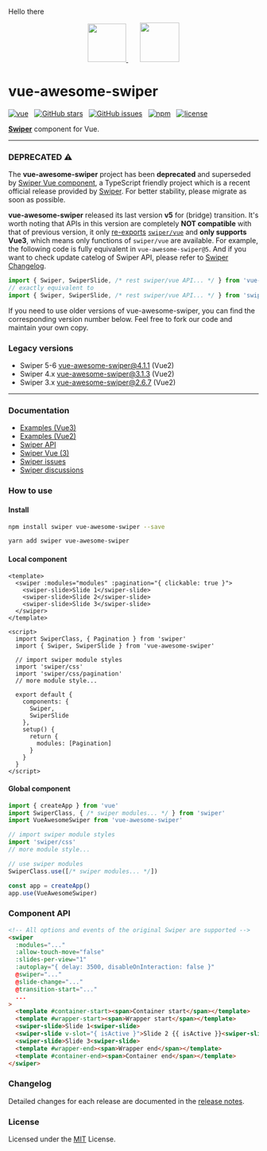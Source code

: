 <p>Hello there</p>
<p align="center">
  <a href="https://swiperjs.com" target="_blank">
    <img width="77px" src="/presses/swiper-logo.svg" />
  </a>
  <span>&nbsp;&nbsp;&nbsp;&nbsp;&nbsp;</span>
  <a href="https://vuejs.org" target="_blank">
    <img width="79px" src="/presses/vue-logo.png" />
  </a>
</p>

# vue-awesome-swiper
[![vue](https://img.shields.io/badge/MADE%20WITH-VUE-42a97a?style=for-the-badge&labelColor=35495d)](https://vuejs.org)
&nbsp;
[![GitHub stars](https://img.shields.io/github/stars/surmon-china/vue-awesome-swiper.svg?style=for-the-badge)](https://github.com/surmon-china/vue-awesome-swiper/stargazers)
&nbsp;
[![GitHub issues](https://img.shields.io/github/issues/surmon-china/vue-awesome-swiper.svg?style=for-the-badge)](https://github.com/surmon-china/vue-awesome-swiper/issues)
&nbsp;
[![npm](https://img.shields.io/npm/v/vue-awesome-swiper?color=c7343a&label=npm&style=for-the-badge)](https://www.npmjs.com/package/vue-awesome-swiper)
&nbsp;
[![license](https://img.shields.io/github/license/mashape/apistatus.svg?style=for-the-badge)](/LICENSE)


**[Swiper](https://swiperjs.com)** component for Vue.

---

### DEPRECATED ⚠️

The **vue-awesome-swiper** project has been **deprecated** and superseded by [Swiper Vue component](https://swiperjs.com/vue), a TypeScript friendly project which is a recent official release provided by [Swiper](https://swiperjs.com/). For better stability, please migrate as soon as possible.

**vue-awesome-swiper** released its last version **v5** for (bridge) transition. It's worth noting that APIs in this version are completely **NOT compatible** with that of previous version, it only [re-exports](/index.js) [`swiper/vue`](https://swiperjs.com/vue) and **only supports Vue3**, which means only functions of `swiper/vue` are available. For example, the following code is fully equivalent in `vue-awesome-swiper@5`. And if you want to check update catelog of Swiper API, please refer to [Swiper Changelog](https://swiperjs.com/changelog).

```ts
import { Swiper, SwiperSlide, /* rest swiper/vue API... */ } from 'vue-awesome-swiper'
// exactly equivalent to
import { Swiper, SwiperSlide, /* rest swiper/vue API... */ } from 'swiper/vue'
```

If you need to use older versions of vue-awesome-swiper, you can find the corresponding version number below. Feel free to fork our code and maintain your own copy.

### Legacy versions
- Swiper 5-6 [vue-awesome-swiper@4.1.1](https://github.com/surmon-china/vue-awesome-swiper/tree/v4.1.1) (Vue2)
- Swiper 4.x [vue-awesome-swiper@3.1.3](https://github.com/surmon-china/vue-awesome-swiper/tree/v3.1.3) (Vue2)
- Swiper 3.x [vue-awesome-swiper@2.6.7](https://github.com/surmon-china/vue-awesome-swiper/tree/v2.6.7) (Vue2)

---

### Documentation
- [Examples (Vue3)](https://github.surmon.me/vue-awesome-swiper)
- [Examples (Vue2)](https://v1.github.surmon.me/vue-awesome-swiper)
- [Swiper API](https://swiperjs.com/swiper-api)
- [Swiper Vue (3)](https://swiperjs.com/vue)
- [Swiper issues](https://github.com/nolimits4web/swiper/issues?q=is%3Aissue+is%3Aopen+label%3AVue)
- [Swiper discussions](https://github.com/nolimits4web/swiper/discussions)

### How to use

#### Install

``` bash
npm install swiper vue-awesome-swiper --save
```

```bash
yarn add swiper vue-awesome-swiper
```

#### Local component

```vue
<template>
  <swiper :modules="modules" :pagination="{ clickable: true }">
    <swiper-slide>Slide 1</swiper-slide>
    <swiper-slide>Slide 2</swiper-slide>
    <swiper-slide>Slide 3</swiper-slide>
  </swiper>
</template>

<script>
  import SwiperClass, { Pagination } from 'swiper'
  import { Swiper, SwiperSlide } from 'vue-awesome-swiper'

  // import swiper module styles
  import 'swiper/css'
  import 'swiper/css/pagination'
  // more module style...

  export default {
    components: {
      Swiper,
      SwiperSlide
    },
    setup() {
      return {
        modules: [Pagination]
      }
    }
  }
</script>
```

#### Global component

```javascript
import { createApp } from 'vue'
import SwiperClass, { /* swiper modules... */ } from 'swiper'
import VueAwesomeSwiper from 'vue-awesome-swiper'

// import swiper module styles
import 'swiper/css'
// more module style...

// use swiper modules
SwiperClass.use([/* swiper modules... */])

const app = createApp()
app.use(VueAwesomeSwiper)
```

### Component API

```html
<!-- All options and events of the original Swiper are supported -->
<swiper
  :modules="..."
  :allow-touch-move="false"
  :slides-per-view="1"
  :autoplay="{ delay: 3500, disableOnInteraction: false }"
  @swiper="..."
  @slide-change="..."
  @transition-start="..."
  ...
>
  <template #container-start><span>Container start</span></template>
  <template #wrapper-start><span>Wrapper start</span></template>
  <swiper-slide>Slide 1<swiper-slide>
  <swiper-slide v-slot="{ isActive }">Slide 2 {{ isActive }}<swiper-slide>
  <swiper-slide>Slide 3<swiper-slide>
  <template #wrapper-end><span>Wrapper end</span></template>
  <template #container-end><span>Container end</span></template>
</swiper>
```

### Changelog

Detailed changes for each release are documented in the [release notes](/CHANGELOG.md).

### License

Licensed under the [MIT](/LICENSE) License.

